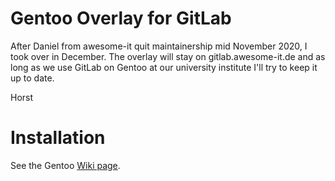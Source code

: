 # Gentoo Overlay for GitLab

After Daniel from awesome-it quit maintainership mid November 2020, I took
over in December. The overlay will stay on gitlab.awesome-it.de and as long
as we use GitLab on Gentoo at our university institute I'll try to keep it
up to date.

Horst

# Installation

See the Gentoo [Wiki page](https://wiki.gentoo.org/wiki/GitLab).
